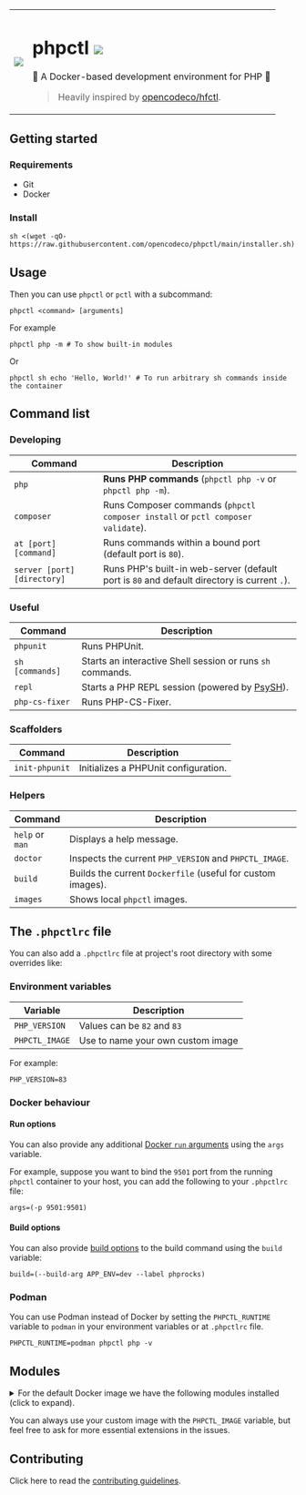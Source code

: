 <table>
  <tr>
    <td>
      <img src="https://github.com/opencodeco/phpctl/assets/183722/f241cca0-aa1d-4776-b4f7-ff17c3f11955">
    </td>
    <td>
      <h1>phpctl <a href="https://github.com/opencodeco/phpctl/actions/workflows/ci.yml"><img src="https://github.com/opencodeco/phpctl/actions/workflows/ci.yml/badge.svg"></a></h1>
      <p>🐳 A Docker-based development environment for PHP 🐘</p>
      <blockquote>Heavily inspired by <a href="https://github.com/opencodeco/hfctl">opencodeco/hfctl</a>.</blockquote>
    </td>
  </tr>
</table>

## Getting started

### Requirements
- Git
- Docker

### Install
```shell
sh <(wget -qO- https://raw.githubusercontent.com/opencodeco/phpctl/main/installer.sh)
```

## Usage
Then you can use `phpctl` or `pctl` with a subcommand:
```shell
phpctl <command> [arguments]
```

For example
```shell
phpctl php -m # To show built-in modules
```
Or
```shell
phpctl sh echo 'Hello, World!' # To run arbitrary sh commands inside the container
```

## Command list

### Developing
| Command                     | Description                                                                                 |
|-----------------------------|---------------------------------------------------------------------------------------------|
| `php`                       | **Runs PHP commands** (`phpctl php -v` or `phpctl php -m`).                                 |
| `composer`                  | Runs Composer commands (`phpctl composer install` or `pctl composer validate`).             |
| `at [port] [command]`       | Runs commands within a bound port (default port is `80`).                                   |
| `server [port] [directory]` | Runs PHP's built-in web-server (default port is `80` and default directory is current `.`). |

### Useful 
| Command         | Description                                                         |
|-----------------|---------------------------------------------------------------------|
| `phpunit`       | Runs PHPUnit.                                                       |
| `sh [commands]` | Starts an interactive Shell session or runs `sh` commands.          |
| `repl`          | Starts a PHP REPL session (powered by [PsySH](https://psysh.org/)). |
| `php-cs-fixer`  | Runs PHP-CS-Fixer.                                                  |

### Scaffolders
| Command | Description |
| --- | --- |
| `init-phpunit` | Initializes a PHPUnit configuration. |

### Helpers
| Command                      | Description                                                  |
|------------------------------|--------------------------------------------------------------|
| `help` or `man`              | Displays a help message.                                     |
| `doctor`                     | Inspects the current `PHP_VERSION` and `PHPCTL_IMAGE`.       |
| `build`                      | Builds the current `Dockerfile` (useful for custom images).  |
| `images`                     | Shows local `phpctl` images.                                 |

## The `.phpctlrc` file
You can also add a `.phpctlrc` file at project's root directory with some overrides like:

### Environment variables
| Variable       | Description                       |
|----------------|-----------------------------------|
| `PHP_VERSION`  | Values can be `82` and `83`       |
| `PHPCTL_IMAGE` | Use to name your own custom image |

For example:
```shell
PHP_VERSION=83
```

### Docker behaviour

#### Run options

You can also provide any additional [Docker `run` arguments](https://docs.docker.com/engine/reference/commandline/run/#options) using the `args` variable.

For example, suppose you want to bind the `9501` port from the running `phpctl` container to your host,
you can add the following to your `.phpctlrc` file:
```shell
args=(-p 9501:9501)
```

#### Build options

You can also provide [build options](https://docs.docker.com/engine/reference/commandline/build/) to the build command using the `build` variable:
```shell
build=(--build-arg APP_ENV=dev --label phprocks)
```

### Podman

You can use Podman instead of Docker by setting the `PHPCTL_RUNTIME` variable to `podman` in your environment variables or at `.phpctlrc` file.
```shell
PHPCTL_RUNTIME=podman phpctl php -v
```


## Modules
<details>
<summary>For the default Docker image we have the following modules installed (click to expand).</summary>
<pre>
[PHP Modules]
Core
curl
date
dom
filter
hash
iconv
igbinary
json
libxml
mbstring
msgpack
mysqlnd
openssl
pcntl
pcre
PDO
pdo_mysql
Phar
posix
random
readline
redis
Reflection
session
sockets
SPL
standard
swoole
tokenizer
xdebug
xml
xmlwriter
zend_test
zlib

[Zend Modules]
Xdebug
</pre>
</details>

You can always use your custom image with the `PHPCTL_IMAGE` variable, but feel free to ask for more essential extensions in the issues.

## Contributing

Click here to read the [contributing guidelines](CONTRIBUTING.md).
